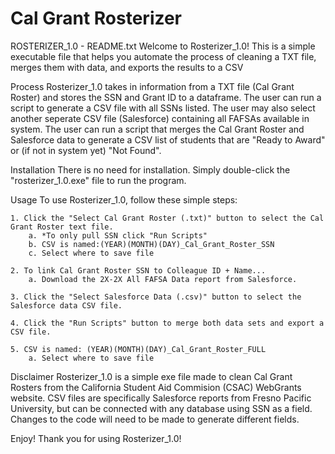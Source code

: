 # Cal Grant Rosterizer
                                                                 
ROSTERIZER_1.0 - README.txt
Welcome to Rosterizer_1.0! This is a simple executable file that helps you automate the process of cleaning a TXT file, merges them with data, and exports the results to a CSV

Process
Rosterizer_1.0 takes in information from a TXT file (Cal Grant Roster) and stores the SSN and Grant ID to a dataframe. The user can run a script to generate a CSV file with all SSNs listed.
The user may also select another seperate CSV file (Salesforce) containing all FAFSAs available in system. The user can run a script that merges the Cal Grant Roster and Salesforce data to
generate a CSV list of students that are "Ready to Award" or (if not in system yet) "Not Found".

Installation
There is no need for installation. Simply double-click the "rosterizer_1.0.exe" file to run the program.

Usage
To use Rosterizer_1.0, follow these simple steps:

	1. Click the "Select Cal Grant Roster (.txt)" button to select the Cal Grant Roster text file.
		a. *To only pull SSN click "Run Scripts"
		b. CSV is named:(YEAR)(MONTH)(DAY)_Cal_Grant_Roster_SSN
		c. Select where to save file

	2. To link Cal Grant Roster SSN to Colleague ID + Name... 
		a. Download the 2X-2X All FAFSA Data report from Salesforce.

	3. Click the "Select Salesforce Data (.csv)" button to select the Salesforce data CSV file.

	4. Click the "Run Scripts" button to merge both data sets and export a CSV file.

	5. CSV is named: (YEAR)(MONTH)(DAY)_Cal_Grant_Roster_FULL
		a. Select where to save file

Disclaimer
Rosterizer_1.0 is a simple exe file made to clean Cal Grant Rosters from the California Student Aid Commision (CSAC) WebGrants website. 
CSV files are specifically Salesforce reports from Fresno Pacific University, but can be connected with any database using SSN as a field.
Changes to the code will need to be made to generate different fields.

Enjoy! Thank you for using Rosterizer_1.0!




